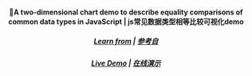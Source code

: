 <h4 align='center'>
🌟A two-dimensional chart demo to describe equality comparisons of common data types in JavaScript | js常见数据类型相等比较可视化demo
</h4>

<h5 align='center'>
<a href="https://github.com/dorey/JavaScript-Equality-Table">Learn from</a> | <a href="https://github.com/dorey/JavaScript-Equality-Table">参考自</a>
</h5>

<h5 align='center'>
<a href="https://js-equals-demo.netlify.app/">Live Demo</a> | <a href="https://js-equals-demo.netlify.app/">在线演示</a>
</h5>

